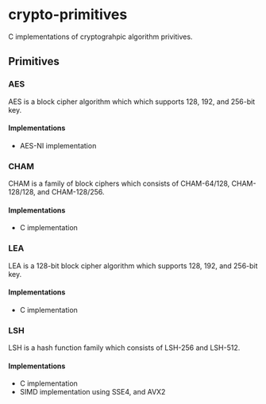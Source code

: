 # crypto-primitives
C implementations of cryptograhpic algorithm privitives.

## Primitives

### AES
AES is a block cipher algorithm which which supports 128, 192, and 256-bit key.

#### Implementations
* AES-NI implementation

### CHAM
CHAM is a family of block ciphers which consists of CHAM-64/128, CHAM-128/128, and CHAM-128/256.

#### Implementations
* C implementation

### LEA
LEA is a 128-bit block cipher algorithm which supports 128, 192, and 256-bit key.

#### Implementations
* C implementation

### LSH
LSH is a hash function family which consists of LSH-256 and LSH-512.

#### Implementations
* C implementation
* SIMD implementation using SSE4, and AVX2